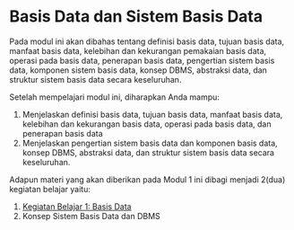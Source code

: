 # Basis Data dan Sistem Basis Data

Pada modul ini akan dibahas tentang definisi basis data, tujuan basis data, manfaat basis data, kelebihan dan kekurangan pemakaian basis data, operasi pada basis data, penerapan basis data, pengertian sistem basis data, komponen sistem basis data, konsep DBMS, abstraksi data, dan struktur sistem basis data secara keseluruhan.

Setelah mempelajari modul ini, diharapkan Anda mampu:

1. Menjelaskan definisi basis data, tujuan basis data, manfaat basis data, kelebihan dan kekurangan basis data, operasi pada basis data, dan penerapan basis data
2. Menjelaskan pengertian sistem basis data dan komponen basis data, konsep DBMS, abstraksi data, dan struktur sistem basis data secara keseluruhan.

Adapun materi yang akan diberikan pada Modul 1 ini dibagi menjadi 2(dua) kegiatan belajar yaitu:

1. [Kegiatan Belajar 1: Basis Data](kb-01/README.md)
2. Konsep Sistem Basis Data dan DBMS
